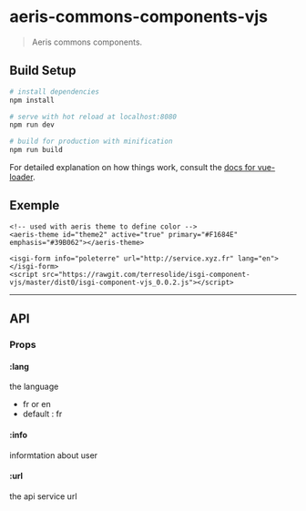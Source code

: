 # aeris-commons-components-vjs

> Aeris commons components. 

## Build Setup

``` bash
# install dependencies
npm install

# serve with hot reload at localhost:8080
npm run dev

# build for production with minification
npm run build
```

For detailed explanation on how things work, consult the [docs for vue-loader](http://vuejs.github.io/vue-loader).

## Exemple

```
<!-- used with aeris theme to define color -->
<aeris-theme id="theme2" active="true" primary="#F1684E" emphasis="#39B062"></aeris-theme>

<isgi-form info="poleterre" url="http://service.xyz.fr" lang="en"></isgi-form>
<script src="https://rawgit.com/terresolide/isgi-component-vjs/master/dist0/isgi-component-vjs_0.0.2.js"></script> 

```

---

## API



### Props

#### :lang
 the language
 * fr or en
 * default : fr
 
#### :info
 informtation about user
 
#### :url
 the api service url